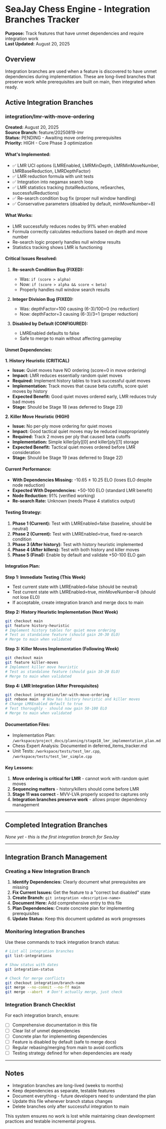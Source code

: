 # SeaJay Chess Engine - Integration Branches Tracker

**Purpose:** Track features that have unmet dependencies and require integration work  
**Last Updated:** August 20, 2025  

## Overview

Integration branches are used when a feature is discovered to have unmet dependencies during implementation. These are long-lived branches that preserve work while prerequisites are built on main, then integrated when ready.

## Active Integration Branches

### integration/lmr-with-move-ordering

**Created:** August 20, 2025  
**Source Branch:** feature/20250819-lmr  
**Status:** PENDING - Awaiting move ordering prerequisites  
**Priority:** HIGH - Core Phase 3 optimization  

#### What's Implemented:
- ✅ LMR UCI options (LMREnabled, LMRMinDepth, LMRMinMoveNumber, LMRBaseReduction, LMRDepthFactor)
- ✅ LMR reduction formula with unit tests
- ✅ Integration into negamax search loop
- ✅ LMR statistics tracking (totalReductions, reSearches, successfulReductions)
- ✅ Re-search condition bug fix (proper null window handling)
- ✅ Conservative parameters (disabled by default, minMoveNumber=8)

#### What Works:
- LMR successfully reduces nodes by 91% when enabled
- Formula correctly calculates reductions based on depth and move number
- Re-search logic properly handles null window results
- Statistics tracking shows LMR is functioning

#### Critical Issues Resolved:
1. **Re-search Condition Bug (FIXED):**
   - Was: `if (score > alpha)` 
   - Now: `if (score > alpha && score < beta)`
   - Properly handles null window search results

2. **Integer Division Bug (FIXED):**
   - Was: depthFactor=100 causing (6-3)/100=0 (no reduction)
   - Now: depthFactor=3 causing (6-3)/3=1 (proper reduction)

3. **Disabled by Default (CONFIGURED):**
   - LMREnabled defaults to false
   - Safe to merge to main without affecting gameplay

#### Unmet Dependencies:

**1. History Heuristic (CRITICAL)**
- **Issue:** Quiet moves have NO ordering (score=0 in move ordering)
- **Impact:** LMR reduces essentially random quiet moves
- **Required:** Implement history tables to track successful quiet moves
- **Implementation:** Track moves that cause beta cutoffs, score quiet moves by history
- **Expected Benefit:** Good quiet moves ordered early, LMR reduces truly bad moves
- **Stage:** Should be Stage 18 (was deferred to Stage 23)

**2. Killer Move Heuristic (HIGH)**
- **Issue:** No per-ply move ordering for quiet moves
- **Impact:** Good tactical quiet moves may be reduced inappropriately
- **Required:** Track 2 moves per ply that caused beta cutoffs
- **Implementation:** Simple killer[ply][0] and killer[ply][1] storage
- **Expected Benefit:** Tactical quiet moves ordered before LMR consideration
- **Stage:** Should be Stage 19 (was deferred to Stage 22)

#### Current Performance:
- **With Dependencies Missing:** -10.65 ± 10.25 ELO (loses ELO despite node reduction)
- **Expected With Dependencies:** +50-100 ELO (standard LMR benefit)
- **Node Reduction:** 91% (verified working)
- **Re-search Rate:** Unknown (needs Phase 4 statistics output)

#### Testing Strategy:
1. **Phase 1 (Current):** Test with LMREnabled=false (baseline, should be neutral)
2. **Phase 2 (Current):** Test with LMREnabled=true, fixed re-search condition
3. **Phase 3 (After history):** Test with history heuristic implemented
4. **Phase 4 (After killers):** Test with both history and killer moves
5. **Phase 5 (Final):** Enable by default and validate +50-100 ELO gain

#### Integration Plan:

**Step 1: Immediate Testing (This Week)**
- Test current state with LMREnabled=false (should be neutral)
- Test current state with LMREnabled=true, minMoveNumber=8 (should not lose ELO)
- If acceptable, create integration branch and merge docs to main

**Step 2: History Heuristic Implementation (Next Week)**
```bash
git checkout main
git feature history-heuristic
# Implement history tables for quiet move ordering
# Test as standalone feature (should gain 20-30 ELO)
# Merge to main when validated
```

**Step 3: Killer Moves Implementation (Following Week)**
```bash
git checkout main  
git feature killer-moves
# Implement killer move heuristic
# Test as standalone feature (should gain 10-20 ELO)
# Merge to main when validated
```

**Step 4: LMR Integration (After Prerequisites)**
```bash
git checkout integration/lmr-with-move-ordering
git rebase main  # Now has history heuristic and killer moves
# Change LMREnabled default to true
# Test thoroughly - should now gain 50-100 ELO
# Merge to main when validated
```

#### Documentation Files:
- Implementation Plan: `/workspace/project_docs/planning/stage18_lmr_implementation_plan.md`
- Chess Expert Analysis: Documented in deferred_items_tracker.md
- Unit Tests: `/workspace/tests/test_lmr.cpp`, `/workspace/tests/test_lmr_simple.cpp`

#### Key Lessons:
1. **Move ordering is critical for LMR** - cannot work with random quiet moves
2. **Sequencing matters** - history/killers should come before LMR
3. **Stage 11 was correct** - MVV-LVA properly scoped to captures only
4. **Integration branches preserve work** - allows proper dependency management

---

## Completed Integration Branches

*None yet - this is the first integration branch for SeaJay*

---

## Integration Branch Management

### Creating a New Integration Branch

1. **Identify Dependencies:** Clearly document what prerequisites are missing
2. **Fix Current Issues:** Get the feature to a "correct but disabled" state  
3. **Create Branch:** `git integration <descriptive-name>`
4. **Document Here:** Add comprehensive entry to this file
5. **Plan Dependencies:** Create concrete plan for implementing prerequisites
6. **Update Status:** Keep this document updated as work progresses

### Monitoring Integration Branches

Use these commands to track integration branch status:

```bash
# List all integration branches
git list-integrations

# Show status with dates
git integration-status

# Check for merge conflicts
git checkout integration/branch-name
git merge --no-commit --no-ff main
git merge --abort  # Don't actually merge, just check
```

### Integration Branch Checklist

For each integration branch, ensure:
- [ ] Comprehensive documentation in this file
- [ ] Clear list of unmet dependencies  
- [ ] Concrete plan for implementing dependencies
- [ ] Feature is disabled by default (safe to merge docs)
- [ ] Regular rebasing/merging from main to avoid conflicts
- [ ] Testing strategy defined for when dependencies are ready

---

## Notes

- Integration branches are long-lived (weeks to months)
- Keep dependencies as separate, testable features
- Document everything - future developers need to understand the plan
- Update this file whenever branch status changes
- Delete branches only after successful integration to main

This system ensures no work is lost while maintaining clean development practices and testable incremental progress.